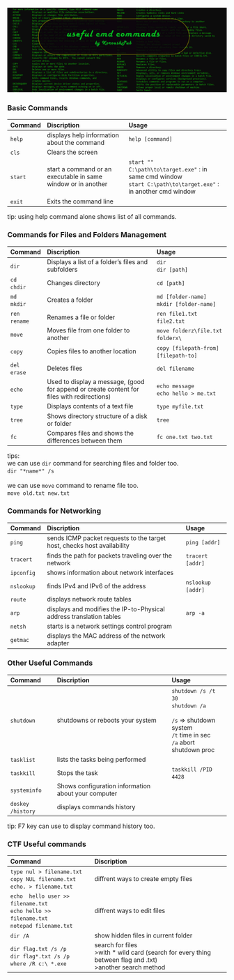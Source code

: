 ![title.jpg](Images/title.jpg)


### Basic Commands

| Command     | Discription     | Usage|
| :------------- | :------------- |:---------------|
| `help`      | displays help information about the command       |`help [command]`|
| `cls`     | Clears the screen ||
| `start`      | start a command or an executable in same window or in another   |`start "" C:\path\to\target.exe"` : in same cmd window<br>`start C:\path\to\target.exe"` : in another cmd window|
| `exit`     | Exits the command line ||

tip:
using help command alone shows list of all commands.


### Commands for Files and Folders Management

| Command     | Discription     | Usage|
| :------------- | :------------- |:---------------|
| `dir`      | Displays a list of a folder’s files and subfolders       |`dir`<br>`dir [path]`|
| `cd`<br>`chdir`     | Changes directory       |`cd [path]`|
| `md`<br>`mkdir`      | Creates a folder       |`md [folder-name]`<br>`mkdir [folder-name]`|
| `ren`<br>`rename`      | Renames a file or folder       |`ren file1.txt file2.txt`|
| `move`      |   Moves file from one folder to another    |`move folderz\file.txt folderx\`|
| `copy`      | Copies files to another location       |`copy [filepath-from] [filepath-to]`|
| `del`<br>`erase`     |Deletes files       |`del filename`|
| `echo`      | Used to display a message, (good for append or create content for files with redirections)|`echo message`<br>`echo hello > me.txt`|
| `type`      | Displays contents of a text file        |`type myfile.txt`|
| `tree`      |  Shows directory structure of a disk or folder      |`tree`|
| `fc`      |  Compares files and shows the differences between them      |`fc one.txt two.txt`|


tips:<br>
we can use `dir` command for searching files and folder too.<br>`dir "*name*" /s`<br><br>
we can use `move` command to rename file too.<br>`move old.txt new.txt`


### Commands for Networking

| Command     | Discription     | Usage|
| :------------- | :------------- |:---------------|
| `ping`      | sends ICMP packet requests to the target host, checks host availability       |`ping [addr]`|
| `tracert`     |  finds the path for packets traveling over the network       |`tracert [addr]`|
| `ipconfig`      |   shows information about network interfaces    ||
| `nslookup`      | finds IPv4 and IPv6 of the address       |`nslookup [addr]`|
| `route`      | displays network route tables       ||
| `arp`      | displays and modifies the IP-to-Physical address translation tables       |`arp -a`|
| `netsh`    | starts is a network settings control program      ||
| `getmac`    | displays the MAC address of the network adapter      ||

### Other Useful Commands

| Command     | Discription     | Usage |
| :------------- | :------------- |:---------------|
| `shutdown`      | shutdowns or reboots your system       |`shutdown /s /t 30`<br>`shutdown /a`<br><br>`/s` => shutdown system<br>`/t` time in sec<br>`/a` abort shutdown proc|
| `tasklist`     |  lists the tasks being performed       ||
| `taskkill`      |   Stops the task    |`taskkill /PID 4428`|
| `systeminfo`      |  Shows configuration information about your computer       ||
| `doskey /history`      | displays commands history       ||


tip: F7 key can use to display command history too.

### CTF Useful commands

| Command     | Discription     |
| :------------- | :------------- |
| `type nul > filename.txt`<br>`copy NUL filename.txt`<br>`echo. > filename.txt`     | diffrent ways to create empty files       |
| `echo  hello user >> filename.txt`<br>`echo hello >> filename.txt`<br>`notepad filename.txt`    |  diffrent ways to edit files       |
| `dir /A`      |   show hidden files in current folder    |
| `dir flag.txt /s /p`<br>`dir flag*.txt /s /p`<br>`where /R c:\ *.exe`      | search for files<br>>with * wild card (search for every thing between flag and .txt)<br>>another search method       |
